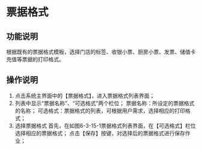 

# 票据格式

## 功能说明

根据既有的票据格式模板，选择门店的标签、收银小票、厨房小票、发票、储值卡充值等票据的打印格式。

## 操作说明

1.	点击系统主界面中的【票据格式】，进入票据格式列表界面；
2.	列表中显示“票据名称”、“可选格式”两个栏位；
 	票据名称：所设定的票据格式的名称；
 	可选格式：票据格式的列表，可根据用户需求，选择相应的打印格式；
3.	选择票据格式
    首先，在如图6-3-15-1票据格式列表界面，在【可选格式】栏位选择相应的票据格式；
    点击【保存】按键，对选择后的票据格式进行保存作业；
